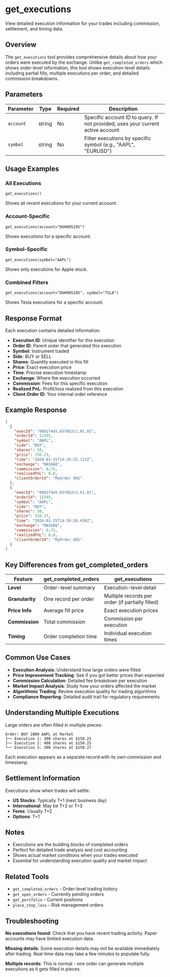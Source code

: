 # get_executions

View detailed execution information for your trades including commission, settlement, and timing data.

## Overview

The `get_executions` tool provides comprehensive details about how your orders were executed by the exchange. Unlike `get_completed_orders` which shows order-level information, this tool shows execution-level details including partial fills, multiple executions per order, and detailed commission breakdowns.

## Parameters

| Parameter | Type | Required | Description |
|-----------|------|----------|-------------|
| `account` | string | No | Specific account ID to query. If not provided, uses your current active account |
| `symbol` | string | No | Filter executions by specific symbol (e.g., "AAPL", "EURUSD") |

## Usage Examples

### All Executions
```
get_executions()
```
Shows all recent executions for your current account.

### Account-Specific
```
get_executions(account="DUH905195")
```
Shows executions for a specific account.

### Symbol-Specific
```
get_executions(symbol="AAPL")
```
Shows only executions for Apple stock.

### Combined Filters
```
get_executions(account="DUH905195", symbol="TSLA")
```
Shows Tesla executions for a specific account.

## Response Format

Each execution contains detailed information:

- **Execution ID**: Unique identifier for this execution
- **Order ID**: Parent order that generated this execution
- **Symbol**: Instrument traded
- **Side**: BUY or SELL
- **Shares**: Quantity executed in this fill
- **Price**: Exact execution price
- **Time**: Precise execution timestamp
- **Exchange**: Where the execution occurred
- **Commission**: Fees for this specific execution
- **Realized PnL**: Profit/loss realized from this execution
- **Client Order ID**: Your internal order reference

## Example Response

```json
[
  {
    "execId": "0001f4e5.65f0b2c1.01.01",
    "orderId": 12345,
    "symbol": "AAPL",
    "side": "BUY",
    "shares": 50,
    "price": 150.23,
    "time": "2024-01-15T14:30:25.123Z",
    "exchange": "NASDAQ",
    "commission": 0.75,
    "realizedPnL": 0.0,
    "clientOrderId": "MyOrder_001"
  },
  {
    "execId": "0001f4e5.65f0b2c2.01.01", 
    "orderId": 12345,
    "symbol": "AAPL",
    "side": "BUY",
    "shares": 50,
    "price": 150.27,
    "time": "2024-01-15T14:30:26.456Z",
    "exchange": "NASDAQ",
    "commission": 0.75,
    "realizedPnL": 0.0,
    "clientOrderId": "MyOrder_001"
  }
]
```

## Key Differences from get_completed_orders

| Feature | get_completed_orders | get_executions |
|---------|---------------------|----------------|
| **Level** | Order-level summary | Execution-level detail |
| **Granularity** | One record per order | Multiple records per order (if partially filled) |
| **Price Info** | Average fill price | Exact execution prices |
| **Commission** | Total commission | Commission per execution |
| **Timing** | Order completion time | Individual execution times |

## Common Use Cases

- **Execution Analysis**: Understand how large orders were filled
- **Price Improvement Tracking**: See if you got better prices than expected
- **Commission Calculation**: Detailed fee breakdown per execution
- **Market Impact Analysis**: Study how your orders affected the market
- **Algorithmic Trading**: Review execution quality for trading algorithms
- **Compliance Reporting**: Detailed audit trail for regulatory requirements

## Understanding Multiple Executions

Large orders are often filled in multiple pieces:

```
Order: BUY 1000 AAPL at Market
├── Execution 1: 300 shares at $150.23
├── Execution 2: 400 shares at $150.25  
└── Execution 3: 300 shares at $150.27
```

Each execution appears as a separate record with its own commission and timestamp.

## Settlement Information

Executions show when trades will settle:
- **US Stocks**: Typically T+1 (next business day)
- **International**: May be T+2 or T+3
- **Forex**: Usually T+2
- **Options**: T+1

## Notes

- Executions are the building blocks of completed orders
- Perfect for detailed trade analysis and cost accounting
- Shows actual market conditions when your trades executed
- Essential for understanding execution quality and market impact

## Related Tools

- `get_completed_orders` - Order-level trading history
- `get_open_orders` - Currently pending orders
- `get_portfolio` - Current positions
- `place_stop_loss` - Risk management orders

## Troubleshooting

**No executions found**: Check that you have recent trading activity. Paper accounts may have limited execution data.

**Missing details**: Some execution details may not be available immediately after trading. Real-time data may take a few minutes to populate fully.

**Multiple records**: This is normal - one order can generate multiple executions as it gets filled in pieces.
